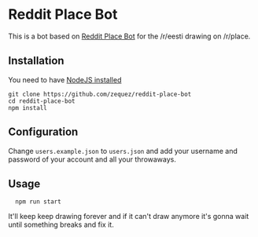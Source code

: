 # Reddit Place Bot

This is a bot based on [Reddit Place Bot](https://github.com/Zequez/placebot-argentina-target) for the /r/eesti drawing on /r/place.


## Installation

You need to have [NodeJS installed](https://nodejs.org)

```
git clone https://github.com/zequez/reddit-place-bot
cd reddit-place-bot
npm install
```

## Configuration

Change `users.example.json` to `users.json` and add your username and password
of your account and all your throwaways.


## Usage

```
  npm run start
```

It'll keep keep drawing forever and if it can't draw anymore it's gonna
wait until something breaks and fix it.
